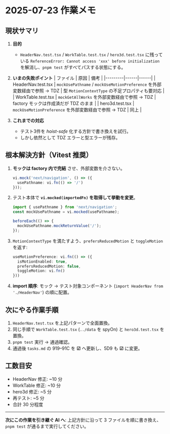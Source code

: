 # 2025-07-23 作業メモ

## 現状サマリ
1. **目的**
   - `HeaderNav.test.tsx` / `WorkTable.test.tsx` / `hero3d.test.tsx` に残っている `ReferenceError: Cannot access 'xxx' before initialization` を解消し、`pnpm test` がすべてパスする状態にする。
2. **いまの失敗ポイント**
   | ファイル | 原因 | 備考 |
   |---------|------|------|
   | HeaderNav.test.tsx | `mockUsePathname` / `mockUseMotionPreference` を外部変数経由で参照 → TDZ | 型 `MotionContextType` の不足プロパティも要対応 |
   | WorkTable.test.tsx | `mockGetAllWorks` を外部変数経由で参照 → TDZ | factory モックは作成済だが TDZ のまま |
   | hero3d.test.tsx | `mockUseMotionPreference` を外部変数経由で参照 → TDZ | 同上 |

3. **これまでの対応**
   - テスト3件を *hoist-safe* 化する方針で書き換えを試行。
   - しかし依然として TDZ エラーと型エラーが残存。

## 根本解決方針（Vitest 推奨）
1. **モックは factory 内で完結** させ、外部変数を介さない。
   ```ts
   vi.mock('next/navigation', () => ({
     usePathname: vi.fn(() => '/')
   }));
   ```
2. テスト本体で **`vi.mocked(importedFn)` を取得して挙動を変更**。
   ```ts
   import { usePathname } from 'next/navigation';
   const mockUsePathname = vi.mocked(usePathname);

   beforeEach(() => {
     mockUsePathname.mockReturnValue('/');
   });
   ```
3. `MotionContextType` を満たすよう、`prefersReducedMotion` と `toggleMotion` を返す:
   ```ts
   useMotionPreference: vi.fn(() => ({
     isMotionEnabled: true,
     prefersReducedMotion: false,
     toggleMotion: vi.fn()
   }))
   ```
4. **import 順序**: モック → テスト対象コンポーネント (`import HeaderNav from './HeaderNav'`) の順に配置。

## 次にやる作業手順
1. `HeaderNav.test.tsx` を上記パターンで全面置換。
2. 同じ手順で `WorkTable.test.tsx` (`../data` を spyOn) と `hero3d.test.tsx` を置換。
3. `pnpm test` 実行 → 通過確認。
4. 通過後 `tasks.md` の 919–91C を **☑** へ更新し、5D9 も **☑** に変更。

## 工数目安
- HeaderNav 修正: ~10 分
- WorkTable 修正: ~10 分
- hero3d 修正: ~5 分
- 再テスト: ~5 分
- 合計 30 分程度

---
**次にこの作業を引き継ぐ AI へ**: 上記方針に沿って 3 ファイルを順に書き換え、`pnpm test` が通るまで実行してください。
